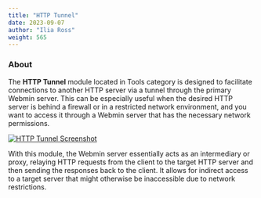 ```yaml
---
title: "HTTP Tunnel"
date: 2023-09-07
author: "Ilia Ross"
weight: 565
---
```


### About

The **HTTP Tunnel** module located in Tools category is designed to facilitate connections to another HTTP server via a tunnel through the primary Webmin server. This can be especially useful when the desired HTTP server is behind a firewall or in a restricted network environment, and you want to access it through a Webmin server that has the necessary network permissions.

[![](/images/docs/screenshots/modules/light/http-tunnel.png "HTTP Tunnel Screenshot")](/images/docs/screenshots/modules/light/http-tunnel.png)

With this module, the Webmin server essentially acts as an intermediary or proxy, relaying HTTP requests from the client to the target HTTP server and then sending the responses back to the client. It allows for indirect access to a target server that might otherwise be inaccessible due to network restrictions.
